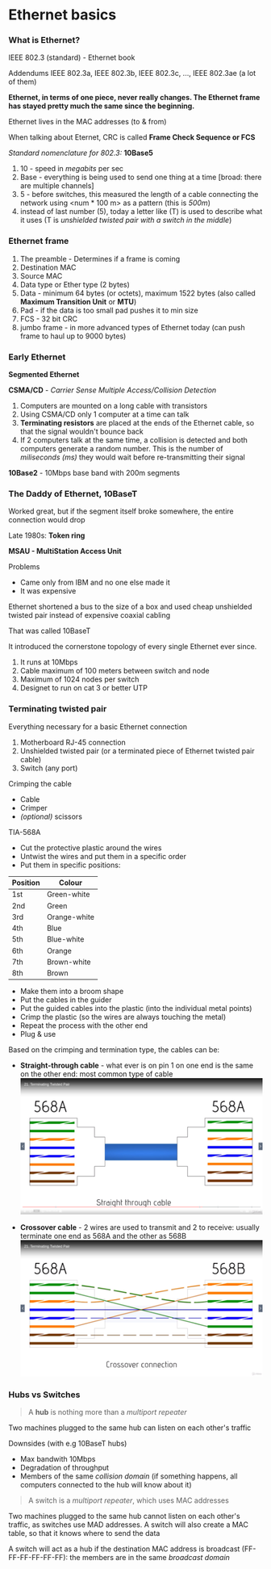 # Ethernet basics

### What is Ethernet?

IEEE 802.3 (standard) - Ethernet book

Addendums IEEE 802.3a, IEEE 802.3b, IEEE 802.3c, ..., IEEE 802.3ae (a lot of them)

**Ethernet, in terms of one piece, never really changes. The Ethernet frame has stayed pretty much the same since the beginning.**

Ethernet lives in the MAC addresses (to & from)

When talking about Eternet, CRC is called **Frame Check Sequence or FCS**

*Standard nomenclature for 802.3:* **10Base5**

1. 10 - speed in *megabits* per sec
1. Base - everything is being used to send one thing at a time [broad: there are multiple channels]
1. 5 - before switches, this measured the length of a cable connecting the network using <num * 100 m> as a pattern (this is *500m*)
1. instead of last number (5), today a letter like (T) is used to describe what it uses (T is *unshielded twisted pair with a switch in the middle*)

### Ethernet frame

1. The preamble - Determines if a frame is coming
1. Destination MAC
1. Source MAC
1. Data type or Ether type (2 bytes)
1. Data - minimum 64 bytes (or octets), maximum 1522 bytes (also called **Maximum Transition Unit** or **MTU**)
1. Pad - if the data is too small pad pushes it to min size
1. FCS - 32 bit CRC
1. jumbo frame - in more advanced types of Ethernet today (can push frame to haul up to 9000 bytes)

### Early Ethernet

**Segmented Ethernet**

**CSMA/CD** - *Carrier Sense Multiple Access/Collision Detection*

1. Computers are mounted on a long cable with transistors
1. Using CSMA/CD only 1 computer at a time can talk
1. **Terminating resistors** are placed at the ends of the Ethernet cable, so that the signal wouldn't bounce back
1. If 2 computers talk at the same time, a collision is detected and both computers generate a random number. This is the number of *miliseconds (ms)* they would wait before re-transmitting their signal

**10Base2** - 10Mbps base band with 200m segments

### The Daddy of Ethernet, 10BaseT

Worked great, but if the segment itself broke somewhere, the entire connection would drop

Late 1980s: **Token ring**

**MSAU - MultiStation Access Unit**

Problems
+ Came only from IBM and no one else made it
+ It was expensive

Ethernet shortened a bus to the size of a box and used cheap unshielded twisted pair instead of expensive coaxial cabling

That was called 10BaseT

It introduced the cornerstone topology of every single Ethernet ever since.

1. It runs at 10Mbps
1. Cable maximum of 100 meters between switch and node
1. Maximum of 1024 nodes per switch
1. Designet to run on cat 3 or better UTP

### Terminating twisted pair

Everything necessary for a basic Ethernet connection
1. Motherboard RJ-45 connection
1. Unshielded twisted pair (or a terminated piece of Ethernet twisted pair cable)
1. Switch (any port)

Crimping the cable
+ Cable
+ Crimper
+ *(optional)* scissors

TIA-568A

+ Cut the protective plastic around the wires
+ Untwist the wires and put them in a specific order
+ Put them in specific positions:

| Position | Colour       |
| -------- | ------------ |
| 1st      | Green-white  |
| 2nd      | Green        |
| 3rd      | Orange-white |
| 4th      | Blue         |
| 5th      | Blue-white   |
| 6th      | Orange       |
| 7th      | Brown-white  |
| 8th      | Brown        |

+ Make them into a broom shape
+ Put the cables in the guider
+ Put the guided cables into the plastic (into the individual metal points)
+ Crimp the plastic (so the wires are always touching the metal)
+ Repeat the process with the other end
+ Plug & use

Based on the crimping and termination type, the cables can be:

+ **Straight-through cable** - what ever is on pin 1 on one end is the same on the other end: most common type of cable
![Straight through connection](straight-through.png)

+ **Crossover cable** - 2 wires are used to transmit and 2 to receive: usually terminate one end as 568A and the other as 568B
![Crossover connection](crossover.png)

### Hubs vs Switches

> A **hub** is nothing more than a *multiport repeater*

Two machines plugged to the same hub can listen on each other's traffic

Downsides (with e.g 10BaseT hubs)
+ Max bandwith 10Mbps
+ Degradation of throughput
+ Members of the same *collision domain* (if something happens, all computers connected to the hub will know about it)

> A switch is a *multiport repeater*, which uses MAC addresses

Two machines plugged to the same hub cannot listen on each other's traffic, as switches use MAD addresses.
A switch will also create a MAC table, so that it knows where to send the data

A switch will act as a hub if the destination MAC address is broadcast (FF-FF-FF-FF-FF-FF): the members are in the same *broadcast domain*
